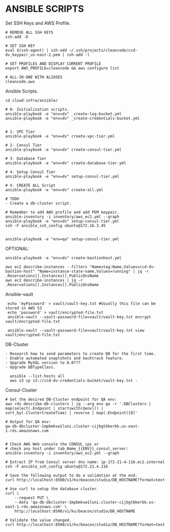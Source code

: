 # ANSIBLE SCRIPTS

Set SSH Keys and AWS Profile.

    # REMOVE ALL SSH KEYS
    ssh-add -D

    # SET SSH KEY 
    eval $(ssh-agent) | ssh-add ~/.ssh/projects/cleancode/ccd-dv_keypair_us-east-2.pem | ssh-add -l
    
    # SET PROFILES AND DISPLAY CURRENT PROFILE
    export AWS_PROFILE=cleancode && aws configure list

    # ALL-IN-ONE WITH ALIASES
    cleancode.aws


Ansible Scripts.

    cd cloud-infra/ansible/
    
    # 0- Initialization scripts.
    ansible-playbook -e "env=dv" _create-log-bucket.yml
    ansible-playbook -e "env=dv" _create-credentials-bucket.yml
        
        
    # 1- VPC Tier
    ansible-playbook -e "env=dv" create-vpc-tier.yml
    
    # 2- Consul Tier
    ansible-playbook -e "env=dv" create-consul-tier.yml
    
    # 3- Database Tier
    ansible-playbook -e "env=dv" create-database-tier.yml
    
    # 4- Setup Consul Tier
    ansible-playbook -e "env=dv" setup-consul-tier.yml
        
    # X- CREATE ALL Script
    ansible-playbook -e "env=dv" create-all.yml        
        
    # TODO
    - Create a db-cluster script.
    
    # Remember to add AWS profile and add PEM keypair.
    ansible-inventory -i inventory/aws_ec2.yml --graph
    ansible-playbook -e "env=dv" setup-consul-tier.yml
    ssh -F ansible_ssh_config ubuntu@172.16.3.45
    
    
    ansible-playbook -e "env=qa" setup-consul-tier.yml

OPTIONAL:

    ansible-playbook -e "env=dv" create-bastionhost.yml
    
    aws ec2 describe-instances --filters "Name=tag:Name,Values=ccd-dv-bastion-host" "Name=instance-state-name,Values=running" | jq -r .Reservations[].Instances[].PublicDnsName
    aws ec2 describe-instances | jq -r .Reservations[].Instances[].PublicDnsName
    
 Ansible-vault  
 
     echo 'myPassword' > vault/vault-key.txt #Usually this file can be stored in AWS S3
     echo 'password' > vault/encrypted-file.txt 
     ansible-vault --vault-password-file=vault/vault-key.txt encrypt vault/encrypted-file.txt 
     
     ansible-vault --vault-password-file=vault/vault-key.txt view vault/encrypted-file.txt 
     
     
 DB-Cluster
 
    - Research how to send parameters to create DB for the first time.
    - Enable automated snaptshots and backtrack feature.
    - Upgrade MySQL version to 8.0???
    - Upgrade DBTypeClass.
    
      ansible --list-hosts all
      aws s3 cp s3://ccd-dv-credentials-bucket/vault-key.txt -
    

Consul-Cluster

    # Get the desired DB-Cluster endpoint for QA env:
    aws rds describe-db-clusters | jq --arg env qa -r '.DBClusters | map(select(.Endpoint | startswith($env))) | sort_by(.ClusterCreateTime) | reverse | map(.Endpoint)[0]'
    
    # Output for QA env:
    qa-db-dbcluster-1mpbmkvw1luni.cluster-cijbgtbkerbk.us-east-1.rds.amazonaws.com
    
        
    # Check AWS Web console the CONSUL ips or 
    # check any host under tab_Name_{{ENV}}_consul_server:
    ansible-inventory -i inventory/aws_ec2.yml --graph
    
    # Extract IP from Consul server dns name: ip-172-21-4-116.ec2.internal 
    ssh -F ansible_ssh_config ubuntu@172.21.4.116
    
    # Save the following output to do a validation at the end.
    curl http://localhost:8500/v1/kv/beacon/studio/DB_HOSTNAME?format=text
    
    # Use curl to setup the database cluster.
    curl \
        --request PUT \
        --data 'qa-db-dbcluster-1mpbmkvw1luni.cluster-cijbgtbkerbk.us-east-1.rds.amazonaws.com' \
        http://localhost:8500/v1/kv/beacon/studio/DB_HOSTNAME
        
    # Validate the value changed.
    curl http://localhost:8500/v1/kv/beacon/studio/DB_HOSTNAME?format=text